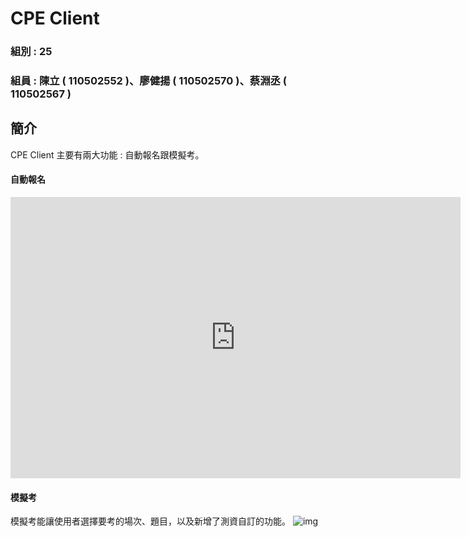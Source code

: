 # CPE Client

### 組別 : 25
### 組員 : 陳立 ( 110502552 )、廖健揚 ( 110502570 )、蔡淵丞 ( 110502567 )

## 簡介
CPE Client
主要有兩大功能 : 自動報名跟模擬考。

#### 自動報名
<iframe src="https://giphy.com/embed/x2CYwZ3Bo8lEPsUe3L" width="720" height="450" frameBorder="0" class="giphy-embed" allowFullScreen></iframe>

#### 模擬考
模擬考能讓使用者選擇要考的場次、題目，以及新增了測資自訂的功能。
![img](https://upload.cc/i1/2022/06/15/fC0PuV.png)
